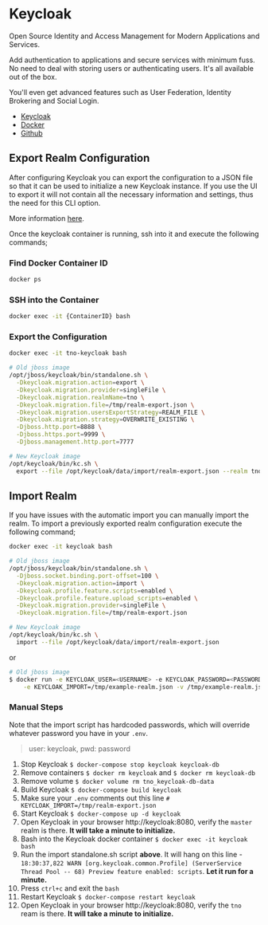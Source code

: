 # Keycloak

Open Source Identity and Access Management for Modern Applications and Services.

Add authentication to applications and secure services with minimum fuss. No need to deal with storing users or authenticating users. It's all available out of the box.

You'll even get advanced features such as User Federation, Identity Brokering and Social Login.

- [Keycloak](https://www.keycloak.org/)
- [Docker](https://hub.docker.com/r/jboss/keycloak/)
- [Github](https://github.com/keycloak/keycloak-containers/tree/master/server)

## Export Realm Configuration

After configuring Keycloak you can export the configuration to a JSON file so that it can be used to initialize a new Keycloak instance.
If you use the UI to export it will not contain all the necessary information and settings, thus the need for this CLI option.

More information [here](https://www.keycloak.org/docs/latest/server_admin/index.html#_export_import).

Once the keycloak container is running, ssh into it and execute the following commands;

### Find Docker Container ID

```bash
docker ps
```

### SSH into the Container

```bash
docker exec -it {ContainerID} bash
```

### Export the Configuration

```bash
docker exec -it tno-keycloak bash

# Old jboss image
/opt/jboss/keycloak/bin/standalone.sh \
  -Dkeycloak.migration.action=export \
  -Dkeycloak.migration.provider=singleFile \
  -Dkeycloak.migration.realmName=tno \
  -Dkeycloak.migration.file=/tmp/realm-export.json \
  -Dkeycloak.migration.usersExportStrategy=REALM_FILE \
  -Dkeycloak.migration.strategy=OVERWRITE_EXISTING \
  -Djboss.http.port=8888 \
  -Djboss.https.port=9999 \
  -Djboss.management.http.port=7777

# New Keycloak image
/opt/keycloak/bin/kc.sh \
  export --file /opt/keycloak/data/import/realm-export.json --realm tno
```

## Import Realm

If you have issues with the automatic import you can manually import the realm.
To import a previously exported realm configuration execute the following command;

```bash
docker exec -it keycloak bash

# Old jboss image
/opt/jboss/keycloak/bin/standalone.sh \
  -Djboss.socket.binding.port-offset=100 \
  -Dkeycloak.migration.action=import \
  -Dkeycloak.profile.feature.scripts=enabled \
  -Dkeycloak.profile.feature.upload_scripts=enabled \
  -Dkeycloak.migration.provider=singleFile \
  -Dkeycloak.migration.file=/tmp/realm-export.json

# New Keycloak image
/opt/keycloak/bin/kc.sh \
  import --file /opt/keycloak/data/import/realm-export.json
```

or

```bash
# Old jboss image
$ docker run -e KEYCLOAK_USER=<USERNAME> -e KEYCLOAK_PASSWORD=<PASSWORD> \
    -e KEYCLOAK_IMPORT=/tmp/example-realm.json -v /tmp/example-realm.json:/tmp/example-realm.json jboss/keycloak
```

### Manual Steps

Note that the import script has hardcoded passwords, which will override whatever password you have in your `.env`.

> user: keycloak, pwd: password

1. Stop Keycloak `$ docker-compose stop keycloak keycloak-db`
2. Remove containers `$ docker rm keycloak` and `$ docker rm keycloak-db`
3. Remove volume `$ docker volume rm tno_keycloak-db-data`
4. Build Keycloak `$ docker-compose build keycloak`
5. Make sure your `.env` comments out this line `# KEYCLOAK_IMPORT=/tmp/realm-export.json`
6. Start Keycloak `$ docker-compose up -d keycloak`
7. Open Keycloak in your browser http://keycloak:8080, verify the `master` realm is there. **It will take a minute to initialize.**
8. Bash into the Keycloak docker container `$ docker exec -it keycloak bash`
9. Run the import standalone.sh script **above**. It will hang on this line - `18:30:37,822 WARN [org.keycloak.common.Profile] (ServerService Thread Pool -- 68) Preview feature enabled: scripts`. **Let it run for a minute.**
10. Press `ctrl+c` and exit the `bash`
11. Restart Keycloak `$ docker-compose restart keycloak`
12. Open Keycloak in your browser http://keycloak:8080, verify the `tno` ream is there. **It will take a minute to initialize.**
